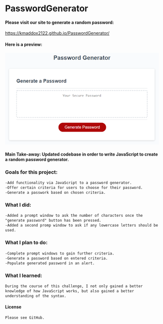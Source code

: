 # PasswordGenerator

#### Please visit our site to generate a random password:

https://kmaddox2122.github.io/PasswordGenerator/

#### Here is a preview:

![Alt text](Assets/03-javascript-homework-demo.png?raw=true "Screenshot")


#### Main Take-away: Updated codebase in order to write JavaScript to create a random password generator.

### Goals for this project:
    -Add functionality via JavaScript to a password generator.
    -Offer certain criteria for users to choose for their password.
    -Generate a passwork based on chosen criteria.

### What I did:
    -Added a prompt window to ask the number of characters once the "generate password" button has been pressed.
    -Added a second promp window to ask if any lowercase letters should be used.

### What I plan to do:
    -Complete prompt windows to gain further criteria.
    -Generate a password based on entered criteria.
    -Populate generated password in an alert.

### What I learned:
    During the course of this challenge, I not only gained a better knowledge of how JavaScript works, but also gained a better understanding of the syntax.

#### License
    Please see GitHub.

